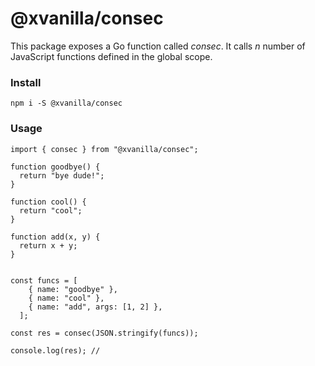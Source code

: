 # @xvanilla/consec

This package exposes a Go function called *consec*. It calls *n* number of JavaScript functions defined in the global scope.

### Install
```
npm i -S @xvanilla/consec
```

### Usage

```
import { consec } from "@xvanilla/consec";

function goodbye() {
  return "bye dude!";
}

function cool() {
  return "cool";
}

function add(x, y) {
  return x + y;
}


const funcs = [
    { name: "goodbye" },
    { name: "cool" },
    { name: "add", args: [1, 2] },
  ];
  
const res = consec(JSON.stringify(funcs));

console.log(res); // 
```
